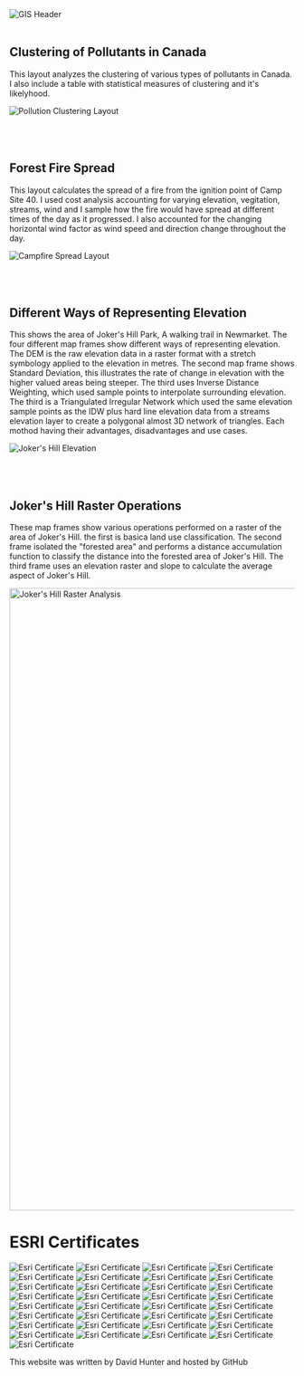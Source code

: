 
<html>
  <img src="Header2.jpg" alt="GIS Header">
<br>
<br>


<h2>Clustering of Pollutants in Canada</h2>
<p>This layout analyzes the clustering of various types of pollutants in Canada. I also include a table with statistical measures of clustering and it's likelyhood.</p>
<img src="Pollution Layout Draft 1.jpg" alt="Pollution Clustering Layout">

<br>
<br>
<br>
<br>



<h2>Forest Fire Spread</h2>
<p>This layout calculates the spread of a fire from the ignition point of Camp Site 40. I used cost analysis accounting for varying elevation, vegitation, streams, wind and I sample how the fire would have spread at different times of the day as it progressed. I also accounted for the changing horizontal wind factor as wind speed and direction change throughout the day.</p>
<img src="Assignment 3 Final Layout.jpg" alt="Campfire Spread Layout">


<br>
<br>
<br>
<br>
<h2>Different Ways of Representing Elevation</h2>
<p>This shows the area of Joker's Hill Park, A walking trail in Newmarket. The four different map frames show different ways of representing elevation. The DEM is the raw elevation data in a raster format with a stretch symbology applied to the elevation in metres. The second map frame shows Standard Deviation, this illustrates the rate of change in elevation with the higher valued areas being steeper. The third uses Inverse Distance Weighting, which used sample points to interpolate surrounding elevation. The third is a Triangulated Irregular Network which used the same elevation sample points as the IDW plus hard line elevation data from a streams elevation layer to create a polygonal almost 3D network of triangles. Each mothod having their advantages, disadvantages and use cases.</p>
<img src="Jokers hill DEM representations.jpg" alt="Joker's Hill Elevation">

<br>
<br>
<br>
<br>
<h2>Joker's Hill Raster Operations</h2>
<p>These map frames show various operations performed on a raster of the area of Joker's Hill. the first is basica land use classification. The second frame isolated the "forested area" and performs a distance accumulation function to classify the distance into the forested area of Joker's Hill. The third frame uses an elevation raster and slope to calculate the average aspect of Joker's Hill.</p>
<img src="Joker's Hill Raster Analysis.jpg" alt="Joker's Hill Raster Analysis" width="850" height="1100">


<h1>ESRI Certificates</h1>
<img src="David Esri Certificates August 2025.jpg" alt="Esri Certificate">
<img src="David Esri Certificates August 2025-2.jpg" alt="Esri Certificate">
<img src="David Esri Certificates August 2025-3.jpg" alt="Esri Certificate">
<img src="David Esri Certificates August 2025-4.jpg" alt="Esri Certificate">
<img src="David Esri Certificates August 2025-5.jpg" alt="Esri Certificate">
<img src="David Esri Certificates August 2025-6.jpg" alt="Esri Certificate">
<img src="David Esri Certificates August 2025-7.jpg" alt="Esri Certificate">
<img src="David Esri Certificates August 2025-8.jpg" alt="Esri Certificate">
<img src="David Esri Certificates August 2025-9.jpg" alt="Esri Certificate">
<img src="David Esri Certificates August 2025-10.jpg" alt="Esri Certificate">
<img src="David Esri Certificates August 2025-11.jpg" alt="Esri Certificate">
<img src="David Esri Certificates August 2025-12.jpg" alt="Esri Certificate">
<img src="David Esri Certificates August 2025-13.jpg" alt="Esri Certificate">
<img src="David Esri Certificates August 2025-14.jpg" alt="Esri Certificate">
<img src="David Esri Certificates August 2025-15.jpg" alt="Esri Certificate">
<img src="David Esri Certificates August 2025-16.jpg" alt="Esri Certificate">
<img src="David Esri Certificates August 2025-17.jpg" alt="Esri Certificate">
<img src="David Esri Certificates August 2025-19.jpg" alt="Esri Certificate">
<img src="David Esri Certificates August 2025-20.jpg" alt="Esri Certificate">
<img src="David Esri Certificates August 2025-21.jpg" alt="Esri Certificate">
<img src="David Esri Certificates August 2025-22.jpg" alt="Esri Certificate">
<img src="David Esri Certificates August 2025-23.jpg" alt="Esri Certificate">
<img src="David Esri Certificates August 2025-24.jpg" alt="Esri Certificate">
<img src="David Esri Certificates August 2025-25.jpg" alt="Esri Certificate">
<img src="David Esri Certificates August 2025-26.jpg" alt="Esri Certificate">
<img src="David Esri Certificates August 2025-27.jpg" alt="Esri Certificate">
<img src="David Esri Certificates August 2025-28.jpg" alt="Esri Certificate">
<img src="David Esri Certificates August 2025-29.jpg" alt="Esri Certificate">
<img src="David Esri Certificates August 2025-30.jpg" alt="Esri Certificate">
<img src="David Esri Certificates August 2025-31.jpg" alt="Esri Certificate">
<img src="David Esri Certificates August 2025-32.jpg" alt="Esri Certificate">
<img src="David Esri Certificates August 2025-33.jpg" alt="Esri Certificate">
<img src="David Esri Certificates August 2025-34.jpg" alt="Esri Certificate">









<p>This website was written by David Hunter and hosted by GitHub</p>

</html>
